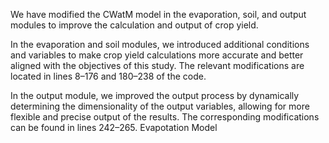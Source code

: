 We have modified the CWatM model in the evaporation, soil, and output modules to improve the calculation and output of crop yield.

In the evaporation and soil modules, we introduced additional conditions and variables to make crop yield calculations more accurate and better aligned with the objectives of this study. The relevant modifications are located in lines 8–176 and 180–238 of the code.

In the output module, we improved the output process by dynamically determining the dimensionality of the output variables, allowing for more flexible and precise output of the results. The corresponding modifications can be found in lines 242–265.
Evapotation Model
